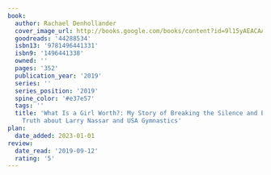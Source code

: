 ```yaml
---
book:
  author: Rachael Denhollander
  cover_image_url: http://books.google.com/books/content?id=9l15yAEACAAJ&printsec=frontcover&img=1&zoom=1&source=gbs_api
  goodreads: '44288534'
  isbn13: '9781496441331'
  isbn9: '1496441338'
  owned: ''
  pages: '352'
  publication_year: '2019'
  series: ''
  series_position: '2019'
  spine_color: '#e37e57'
  tags: ''
  title: 'What Is a Girl Worth?: My Story of Breaking the Silence and Exposing the
    Truth about Larry Nassar and USA Gymnastics'
plan:
  date_added: 2023-01-01
review:
  date_read: '2019-09-12'
  rating: '5'
---
```

